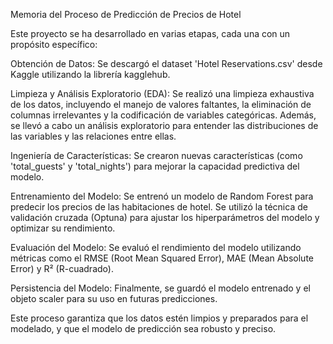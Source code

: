 Memoria del Proceso de Predicción de Precios de Hotel

Este proyecto se ha desarrollado en varias etapas, cada una con un propósito específico:

Obtención de Datos: Se descargó el dataset 'Hotel Reservations.csv' desde Kaggle utilizando la librería kagglehub.

Limpieza y Análisis Exploratorio (EDA): Se realizó una limpieza exhaustiva de los datos, incluyendo el manejo de valores faltantes, la eliminación de columnas irrelevantes y la codificación de variables categóricas. Además, se llevó a cabo un análisis exploratorio para entender las distribuciones de las variables y las relaciones entre ellas.

Ingeniería de Características: Se crearon nuevas características (como 'total_guests' y 'total_nights') para mejorar la capacidad predictiva del modelo.

Entrenamiento del Modelo: Se entrenó un modelo de Random Forest para predecir los precios de las habitaciones de hotel. Se utilizó la técnica de validación cruzada (Optuna) para ajustar los hiperparámetros del modelo y optimizar su rendimiento.

Evaluación del Modelo: Se evaluó el rendimiento del modelo utilizando métricas como el RMSE (Root Mean Squared Error), MAE (Mean Absolute Error) y R² (R-cuadrado).

Persistencia del Modelo: Finalmente, se guardó el modelo entrenado y el objeto scaler para su uso en futuras predicciones.

Este proceso garantiza que los datos estén limpios y preparados para el modelado, y que el modelo de predicción sea robusto y preciso.
